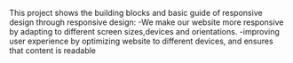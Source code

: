  This project shows the building blocks and basic guide of responsive design
 through  responsive design:
 -We make our website more responsive by adapting to different screen sizes,devices and orientations.
 -improving user experience by optimizing website to different devices, and ensures that content is readable
